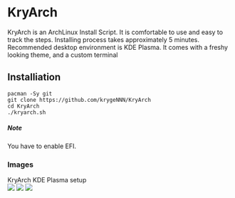 # KryArch
KryArch is an ArchLinux Install Script.
It is comfortable to use and easy to track the steps.
Installing process takes approximately 5 minutes.
Recommended desktop environment is KDE Plasma. It comes
with a freshy looking theme, and a custom terminal

## Installiation
```
pacman -Sy git
git clone https://github.com/krygeNNN/KryArch
cd KryArch
./kryarch.sh
```
##### Note
You have to enable EFI.
<br>
### Images
KryArch KDE Plasma setup
<br>
<img src="https://i.hizliresim.com/a13zp43.png" />
<img src="https://i.hizliresim.com/j95m0p0.png" />
<img src="https://i.hizliresim.com/k4jypiu.png" />
